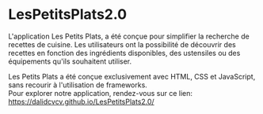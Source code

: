 # LesPetitsPlats2.0

L'application Les Petits Plats, a été conçue pour simplifier la recherche de recettes de cuisine. 
Les utilisateurs ont la possibilité de découvrir des recettes en fonction des ingrédients disponibles, des ustensiles ou des équipements qu'ils souhaitent utiliser.

Les Petits Plats a été conçue exclusivement avec HTML, CSS et JavaScript, sans recourir à l'utilisation de frameworks. <br>
Pour explorer notre application, rendez-vous sur ce lien: https://dalidcvcv.github.io/LesPetitsPlats2.0/

